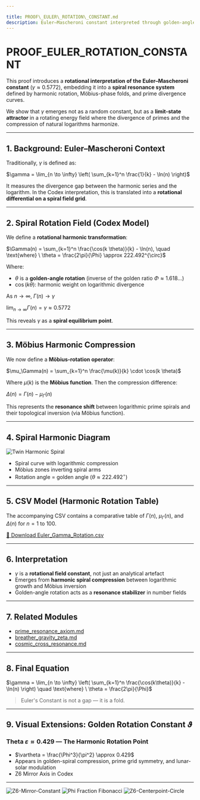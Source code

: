 ```yaml
---

title: PROOF\_EULER\_ROTATION\_CONSTANT.md
description: Euler–Mascheroni constant interpreted through golden-angle harmonic rotation, Möbius inversion, and logarithmic spiral field compression.
---
```


# PROOF\_EULER\_ROTATION\_CONSTANT

This proof introduces a **rotational interpretation of the Euler–Mascheroni constant** ($\gamma \approx 0.5772$), embedding it into a **spiral resonance system** defined by harmonic rotation, Möbius-phase folds, and prime divergence curves.

We show that $\gamma$ emerges not as a random constant, but as a **limit-state attractor** in a rotating energy field where the divergence of primes and the compression of natural logarithms harmonize.

---

## 1. Background: Euler–Mascheroni Context

Traditionally, $\gamma$ is defined as:

$\gamma = \lim_{n \to \infty} \left( \sum_{k=1}^n \frac{1}{k} - \ln(n) \right)$

It measures the divergence gap between the harmonic series and the logarithm. In the Codex interpretation, this is translated into a **rotational differential on a spiral field grid**.

---

## 2. Spiral Rotation Field (Codex Model)

We define a **rotational harmonic transformation**:

$\Gamma(n) = \sum_{k=1}^n \frac{\cos(k \theta)}{k} - \ln(n), \quad \text{where} \ \theta = \frac{2\pi}{\Phi} \approx 222.492^{\circ}$

Where:

* $\theta$ is a **golden-angle rotation** (inverse of the golden ratio $\Phi \approx 1.618...$)
* $\cos(k \theta)$: harmonic weight on logarithmic divergence

As $n \to \infty$, $\Gamma(n) \to \gamma$

$\lim_{n \to \infty} \Gamma(n) = \gamma \approx 0.5772$

This reveals $\gamma$ as a **spiral equilibrium point**.

---

## 3. Möbius Harmonic Compression

We now define a **Möbius-rotation operator**:

$\mu_\Gamma(n) = \sum_{k=1}^n \frac{\mu(k)}{k} \cdot \cos(k \theta)$

Where $\mu(k)$ is the **Möbius function**. Then the compression difference:

$\Delta(n) = \Gamma(n) - \mu_\Gamma(n)$

This represents the **resonance shift** between logarithmic prime spirals and their topological inversion (via Möbius function).

---

## 4. Spiral Harmonic Diagram

![Twin Harmonic Spiral](./visuals/twin_cross_harmonic_diagram.png)

* Spiral curve with logarithmic compression
* Möbius zones inverting spiral arms
* Rotation angle = golden angle ($\theta \approx 222.492^{\circ}$)

---

## 5. CSV Model (Harmonic Rotation Table)

The accompanying CSV contains a comparative table of $\Gamma(n)$, $\mu_\Gamma(n)$, and $\Delta(n)$ for $n = 1$ to $100$.

[📄 Download Euler\_Gamma\_Rotation.csv](../csv/Euler_Gamma_Rotation.csv)

---

## 6. Interpretation

* $\gamma$ is a **rotational field constant**, not just an analytical artefact
* Emerges from **harmonic spiral compression** between logarithmic growth and Möbius inversion
* Golden-angle rotation acts as a **resonance stabilizer** in number fields

---

## 7. Related Modules

* [prime\_resonance\_axiom.md](prime_resonance_axiom.md)
* [breather\_gravity\_zeta.md](breather_gravity_zeta.md)
* [cosmic\_cross\_resonance.md](cosmic_cross_resonance.md)

---

## 8. Final Equation

$\gamma = \lim_{n \to \infty} \left( \sum_{k=1}^n \frac{\cos(k\theta)}{k} - \ln(n) \right) \quad \text{where} \ \theta = \frac{2\pi}{\Phi}$

> Euler's Constant is not a gap — it is a fold.

---

## 9. Visual Extensions: Golden Rotation Constant $\vartheta$

### Theta $\varepsilon \approx 0.429$ — The Harmonic Rotation Point

* $\vartheta = \frac{\Phi^3}{\pi^2} \approx 0.429$
* Appears in golden-spiral compression, prime grid symmetry, and lunar-solar modulation
* Z6 Mirror Axis in Codex

---

![Z6-Mirror-Constant](./visuals/B66A2153-D07D-4F34-8655-9AA90BC8DBB5.png  )
![Phi Fraction Fibonacci](./visuals/5_12_FN-1_FN_phi.png)
![Z6-Centerpoint-Circle](./visuals/5B33777B-222A-4BE8-BFDB-1D535A880729.png)

